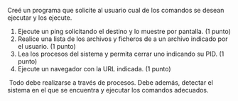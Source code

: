 Creé un programa que solicite al usuario cual de los comandos se desean ejecutar y los ejecute.

1. Ejecute un ping solicitando el destino y lo muestre por pantalla. (1 punto)
2. Realice una lista de los archivos y ficheros de a un archivo indicado por el usuario. (1 punto)
3. Lea los procesos del sistema y permita cerrar uno indicando su PID. (1 punto)
4. Ejecute un navegador con la URL indicada. (1 punto)

 Todo debe realizarse a través de procesos. Debe además, detectar el sistema en el que se encuentra y ejecutar los comandos adecuados.